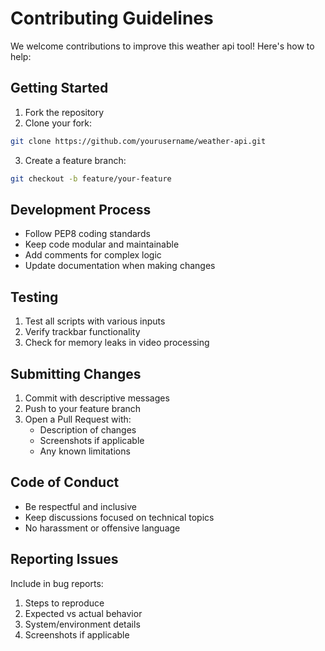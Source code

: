 # Contributing Guidelines

We welcome contributions to improve this weather api tool! Here's how to help:

## Getting Started

1. Fork the repository
2. Clone your fork:

```bash
git clone https://github.com/yourusername/weather-api.git
```

3. Create a feature branch:

```bash
git checkout -b feature/your-feature
```

## Development Process

- Follow PEP8 coding standards
- Keep code modular and maintainable
- Add comments for complex logic
- Update documentation when making changes

## Testing

1. Test all scripts with various inputs
2. Verify trackbar functionality
3. Check for memory leaks in video processing

## Submitting Changes

1. Commit with descriptive messages
2. Push to your feature branch
3. Open a Pull Request with:
   - Description of changes
   - Screenshots if applicable
   - Any known limitations

## Code of Conduct

- Be respectful and inclusive
- Keep discussions focused on technical topics
- No harassment or offensive language

## Reporting Issues

Include in bug reports:

1. Steps to reproduce
2. Expected vs actual behavior
3. System/environment details
4. Screenshots if applicable

